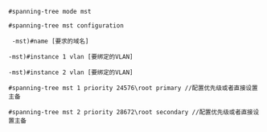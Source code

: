 	#spanning-tree mode mst

	#spanning-tree mst configuration

	 -mst)#name [要求的域名]

	-mst)#instance 1 vlan [要绑定的VLAN]

	-mst)#instance 2 vlan [要绑定的VLAN]

	#spanning-tree mst 1 priority 24576\root primary //配置优先级或者直接设置主备

	#spanning-tree mst 2 priority 28672\root secondary //配置优先级或者直接设置主备
